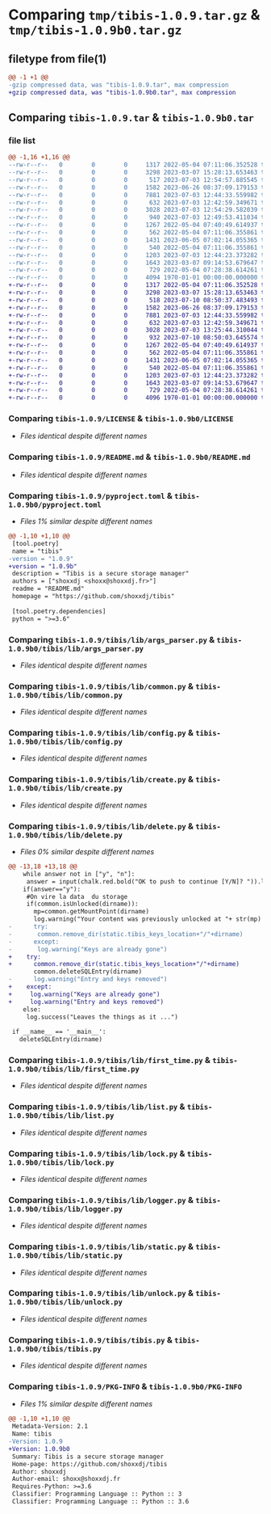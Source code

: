 # Comparing `tmp/tibis-1.0.9.tar.gz` & `tmp/tibis-1.0.9b0.tar.gz`

## filetype from file(1)

```diff
@@ -1 +1 @@
-gzip compressed data, was "tibis-1.0.9.tar", max compression
+gzip compressed data, was "tibis-1.0.9b0.tar", max compression
```

## Comparing `tibis-1.0.9.tar` & `tibis-1.0.9b0.tar`

### file list

```diff
@@ -1,16 +1,16 @@
--rw-r--r--   0        0        0     1317 2022-05-04 07:11:06.352528 tibis-1.0.9/LICENSE
--rw-r--r--   0        0        0     3298 2023-03-07 15:28:13.653463 tibis-1.0.9/README.md
--rw-r--r--   0        0        0      517 2023-07-03 12:54:57.885545 tibis-1.0.9/pyproject.toml
--rw-r--r--   0        0        0     1582 2023-06-26 08:37:09.179153 tibis-1.0.9/tibis/lib/args_parser.py
--rw-r--r--   0        0        0     7881 2023-07-03 12:44:33.559982 tibis-1.0.9/tibis/lib/common.py
--rw-r--r--   0        0        0      632 2023-07-03 12:42:59.349671 tibis-1.0.9/tibis/lib/config.py
--rw-r--r--   0        0        0     3028 2023-07-03 12:54:29.582039 tibis-1.0.9/tibis/lib/create.py
--rw-r--r--   0        0        0      940 2023-07-03 12:49:53.411034 tibis-1.0.9/tibis/lib/delete.py
--rw-r--r--   0        0        0     1267 2022-05-04 07:40:49.614937 tibis-1.0.9/tibis/lib/first_time.py
--rw-r--r--   0        0        0      562 2022-05-04 07:11:06.355861 tibis-1.0.9/tibis/lib/list.py
--rw-r--r--   0        0        0     1431 2023-06-05 07:02:14.055365 tibis-1.0.9/tibis/lib/lock.py
--rw-r--r--   0        0        0      540 2022-05-04 07:11:06.355861 tibis-1.0.9/tibis/lib/logger.py
--rw-r--r--   0        0        0     1203 2023-07-03 12:44:23.373282 tibis-1.0.9/tibis/lib/static.py
--rw-r--r--   0        0        0     1643 2023-03-07 09:14:53.679647 tibis-1.0.9/tibis/lib/unlock.py
--rw-r--r--   0        0        0      729 2022-05-04 07:28:38.614261 tibis-1.0.9/tibis/tibis.py
--rw-r--r--   0        0        0     4094 1970-01-01 00:00:00.000000 tibis-1.0.9/PKG-INFO
+-rw-r--r--   0        0        0     1317 2022-05-04 07:11:06.352528 tibis-1.0.9b0/LICENSE
+-rw-r--r--   0        0        0     3298 2023-03-07 15:28:13.653463 tibis-1.0.9b0/README.md
+-rw-r--r--   0        0        0      518 2023-07-10 08:50:37.483493 tibis-1.0.9b0/pyproject.toml
+-rw-r--r--   0        0        0     1582 2023-06-26 08:37:09.179153 tibis-1.0.9b0/tibis/lib/args_parser.py
+-rw-r--r--   0        0        0     7881 2023-07-03 12:44:33.559982 tibis-1.0.9b0/tibis/lib/common.py
+-rw-r--r--   0        0        0      632 2023-07-03 12:42:59.349671 tibis-1.0.9b0/tibis/lib/config.py
+-rw-r--r--   0        0        0     3028 2023-07-03 13:25:44.310044 tibis-1.0.9b0/tibis/lib/create.py
+-rw-r--r--   0        0        0      932 2023-07-10 08:50:03.645574 tibis-1.0.9b0/tibis/lib/delete.py
+-rw-r--r--   0        0        0     1267 2022-05-04 07:40:49.614937 tibis-1.0.9b0/tibis/lib/first_time.py
+-rw-r--r--   0        0        0      562 2022-05-04 07:11:06.355861 tibis-1.0.9b0/tibis/lib/list.py
+-rw-r--r--   0        0        0     1431 2023-06-05 07:02:14.055365 tibis-1.0.9b0/tibis/lib/lock.py
+-rw-r--r--   0        0        0      540 2022-05-04 07:11:06.355861 tibis-1.0.9b0/tibis/lib/logger.py
+-rw-r--r--   0        0        0     1203 2023-07-03 12:44:23.373282 tibis-1.0.9b0/tibis/lib/static.py
+-rw-r--r--   0        0        0     1643 2023-03-07 09:14:53.679647 tibis-1.0.9b0/tibis/lib/unlock.py
+-rw-r--r--   0        0        0      729 2022-05-04 07:28:38.614261 tibis-1.0.9b0/tibis/tibis.py
+-rw-r--r--   0        0        0     4096 1970-01-01 00:00:00.000000 tibis-1.0.9b0/PKG-INFO
```

### Comparing `tibis-1.0.9/LICENSE` & `tibis-1.0.9b0/LICENSE`

 * *Files identical despite different names*

### Comparing `tibis-1.0.9/README.md` & `tibis-1.0.9b0/README.md`

 * *Files identical despite different names*

### Comparing `tibis-1.0.9/pyproject.toml` & `tibis-1.0.9b0/pyproject.toml`

 * *Files 1% similar despite different names*

```diff
@@ -1,10 +1,10 @@
 [tool.poetry]
 name = "tibis"
-version = "1.0.9"
+version = "1.0.9b"
 description = "Tibis is a secure storage manager"
 authors = ["shoxxdj <shoxx@shoxxdj.fr>"]
 readme = "README.md"
 homepage = "https://github.com/shoxxdj/tibis"
 
 [tool.poetry.dependencies]
 python = ">=3.6"
```

### Comparing `tibis-1.0.9/tibis/lib/args_parser.py` & `tibis-1.0.9b0/tibis/lib/args_parser.py`

 * *Files identical despite different names*

### Comparing `tibis-1.0.9/tibis/lib/common.py` & `tibis-1.0.9b0/tibis/lib/common.py`

 * *Files identical despite different names*

### Comparing `tibis-1.0.9/tibis/lib/config.py` & `tibis-1.0.9b0/tibis/lib/config.py`

 * *Files identical despite different names*

### Comparing `tibis-1.0.9/tibis/lib/create.py` & `tibis-1.0.9b0/tibis/lib/create.py`

 * *Files identical despite different names*

### Comparing `tibis-1.0.9/tibis/lib/delete.py` & `tibis-1.0.9b0/tibis/lib/delete.py`

 * *Files 0% similar despite different names*

```diff
@@ -13,18 +13,18 @@
    while answer not in ["y", "n"]:
     answer = input(chalk.red.bold("OK to push to continue [Y/N]? ")).lower()
    if(answer=="y"):
     #On vire la data  du storage
     if(common.isUnlocked(dirname)):
       mp=common.getMountPoint(dirname)
       log.warning("Your content was previously unlocked at "+ str(mp) +" you have to delete it by yourself")
-      try:
-       common.remove_dir(static.tibis_keys_location+"/"+dirname)
-      except:
-       log.warning("Keys are already gone")
+    try:
+      common.remove_dir(static.tibis_keys_location+"/"+dirname)
       common.deleteSQLEntry(dirname)
-      log.warning("Entry and keys removed")
+    except:
+     log.warning("Keys are already gone")
+     log.warning("Entry and keys removed")
    else:
     log.success("Leaves the things as it ...")     
 
 if __name__ == '__main__':
   deleteSQLEntry(dirname)
```

### Comparing `tibis-1.0.9/tibis/lib/first_time.py` & `tibis-1.0.9b0/tibis/lib/first_time.py`

 * *Files identical despite different names*

### Comparing `tibis-1.0.9/tibis/lib/list.py` & `tibis-1.0.9b0/tibis/lib/list.py`

 * *Files identical despite different names*

### Comparing `tibis-1.0.9/tibis/lib/lock.py` & `tibis-1.0.9b0/tibis/lib/lock.py`

 * *Files identical despite different names*

### Comparing `tibis-1.0.9/tibis/lib/logger.py` & `tibis-1.0.9b0/tibis/lib/logger.py`

 * *Files identical despite different names*

### Comparing `tibis-1.0.9/tibis/lib/static.py` & `tibis-1.0.9b0/tibis/lib/static.py`

 * *Files identical despite different names*

### Comparing `tibis-1.0.9/tibis/lib/unlock.py` & `tibis-1.0.9b0/tibis/lib/unlock.py`

 * *Files identical despite different names*

### Comparing `tibis-1.0.9/tibis/tibis.py` & `tibis-1.0.9b0/tibis/tibis.py`

 * *Files identical despite different names*

### Comparing `tibis-1.0.9/PKG-INFO` & `tibis-1.0.9b0/PKG-INFO`

 * *Files 1% similar despite different names*

```diff
@@ -1,10 +1,10 @@
 Metadata-Version: 2.1
 Name: tibis
-Version: 1.0.9
+Version: 1.0.9b0
 Summary: Tibis is a secure storage manager
 Home-page: https://github.com/shoxxdj/tibis
 Author: shoxxdj
 Author-email: shoxx@shoxxdj.fr
 Requires-Python: >=3.6
 Classifier: Programming Language :: Python :: 3
 Classifier: Programming Language :: Python :: 3.6
```

